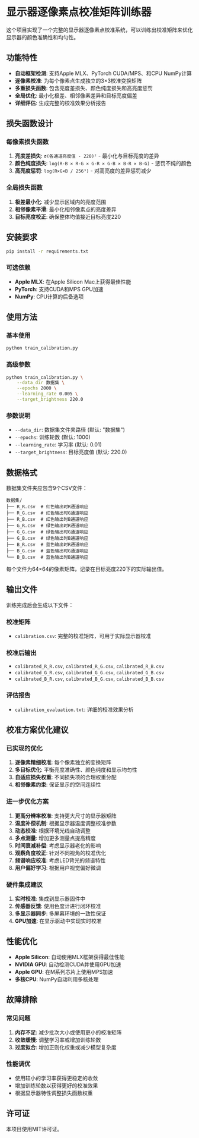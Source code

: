 # 显示器逐像素点校准矩阵训练器

这个项目实现了一个完整的显示器逐像素点校准系统，可以训练出校准矩阵来优化显示器的颜色准确性和均匀性。

## 功能特性

- **自动框架检测**: 支持Apple MLX、PyTorch CUDA/MPS、和CPU NumPy计算
- **逐像素校准**: 为每个像素点生成独立的3×3校准变换矩阵
- **多重损失函数**: 包含亮度差损失、颜色纯度损失和高亮度惩罚
- **全局优化**: 最小化极差、相邻像素差异和目标亮度偏差
- **详细评估**: 生成完整的校准效果分析报告

## 损失函数设计

### 每像素损失函数
1. **亮度差损失**: `σ(各通道亮度值 - 220)²` - 最小化与目标亮度的差异
2. **颜色纯度损失**: `log(R-B × R-G × G-R × G-B × B-R × B-G)` - 惩罚不纯的颜色
3. **高亮度惩罚**: `log(R×G×B / 256³)` - 对高亮度的差异惩罚减少

### 全局损失函数
1. **极差最小化**: 减少显示区域内的亮度范围
2. **相邻像素平滑**: 最小化相邻像素点的亮度差异
3. **目标亮度校正**: 确保整体均值接近目标亮度220

## 安装要求

```bash
pip install -r requirements.txt
```

### 可选依赖
- **Apple MLX**: 在Apple Silicon Mac上获得最佳性能
- **PyTorch**: 支持CUDA和MPS GPU加速
- **NumPy**: CPU计算的后备选项

## 使用方法

### 基本使用
```bash
python train_calibration.py
```

### 高级参数
```bash
python train_calibration.py \
    --data_dir 数据集 \
    --epochs 2000 \
    --learning_rate 0.005 \
    --target_brightness 220.0
```

### 参数说明
- `--data_dir`: 数据集文件夹路径 (默认: "数据集")
- `--epochs`: 训练轮数 (默认: 1000)
- `--learning_rate`: 学习率 (默认: 0.01)
- `--target_brightness`: 目标亮度值 (默认: 220.0)

## 数据格式

数据集文件夹应包含9个CSV文件：
```
数据集/
├── R_R.csv  # 红色输出时R通道响应
├── R_G.csv  # 红色输出时G通道响应
├── R_B.csv  # 红色输出时B通道响应
├── G_R.csv  # 绿色输出时R通道响应
├── G_G.csv  # 绿色输出时G通道响应
├── G_B.csv  # 绿色输出时B通道响应
├── B_R.csv  # 蓝色输出时R通道响应
├── B_G.csv  # 蓝色输出时G通道响应
└── B_B.csv  # 蓝色输出时B通道响应
```

每个文件为64×64的像素矩阵，记录在目标亮度220下的实际输出值。

## 输出文件

训练完成后会生成以下文件：

### 校准矩阵
- `calibration.csv`: 完整的校准矩阵，可用于实际显示器校准

### 校准后输出
- `calibrated_R_R.csv`, `calibrated_R_G.csv`, `calibrated_R_B.csv`
- `calibrated_G_R.csv`, `calibrated_G_G.csv`, `calibrated_G_B.csv`
- `calibrated_B_R.csv`, `calibrated_B_G.csv`, `calibrated_B_B.csv`

### 评估报告
- `calibration_evaluation.txt`: 详细的校准效果分析

## 校准方案优化建议

### 已实现的优化
1. **逐像素精细校准**: 每个像素独立的变换矩阵
2. **多目标优化**: 平衡亮度准确性、颜色纯度和显示均匀性
3. **自适应损失权重**: 不同损失项的合理权重分配
4. **相邻像素约束**: 保证显示的空间连续性

### 进一步优化方案
1. **更高分辨率校准**: 支持更大尺寸的显示器矩阵
2. **温度补偿机制**: 根据显示器温度调整校准参数
3. **动态校准**: 根据环境光线自动调整
4. **多点测量**: 增加更多测量点提高精度
5. **时间衰减补偿**: 考虑显示器老化的影响
6. **观察角度校正**: 针对不同视角的校准优化
7. **频谱响应校准**: 考虑LED背光的频谱特性
8. **用户偏好学习**: 根据用户视觉偏好微调

### 硬件集成建议
1. **实时校准**: 集成到显示器固件中
2. **传感器反馈**: 使用色度计进行闭环校准
3. **多显示器同步**: 多屏幕环境的一致性保证
4. **GPU加速**: 在显示驱动中实现实时校准

## 性能优化

- **Apple Silicon**: 自动使用MLX框架获得最佳性能
- **NVIDIA GPU**: 自动检测CUDA并使用GPU加速
- **Apple GPU**: 在M系列芯片上使用MPS加速
- **多核CPU**: NumPy自动利用多核处理

## 故障排除

### 常见问题
1. **内存不足**: 减少批次大小或使用更小的校准矩阵
2. **收敛缓慢**: 调整学习率或增加训练轮数
3. **过度拟合**: 增加正则化权重或减少模型复杂度

### 性能调优
- 使用较小的学习率获得更稳定的收敛
- 增加训练轮数以获得更好的校准效果
- 根据显示器特性调整损失函数权重

## 许可证

本项目使用MIT许可证。 